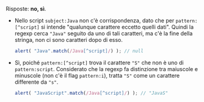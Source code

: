 Risposte: **no, sì**.

- Nello script `subject:Java` non c'è corrispondenza, dato che per `pattern:[^script]` si intende "qualunque carattere eccetto quelli dati". Quindi la regexp cerca `"Java"` seguito da uno di tali caratteri, ma c'è la fine della stringa, non ci sono caratteri dopo di esso.

    ```js run
    alert( "Java".match(/Java[^script]/) ); // null
    ```
- Sì, poiché `pattern:[^script]` trova il carattere `"S"` che non è uno di `pattern:script`. Considerato che la regexp fa distinzione tra maiuscole e minuscole (non c'è il flag `pattern:i`), tratta `"S"` come un carattere differente da `"s"`.

    ```js run
    alert( "JavaScript".match(/Java[^script]/) ); // "JavaS"
    ```
    
